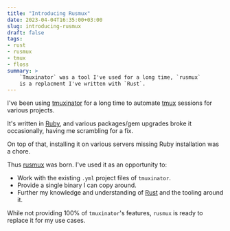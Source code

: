 ```yaml
---
title: "Introducing Rusmux"
date: 2023-04-04T16:35:00+03:00
slug: introducing-rusmux
draft: false
tags: 
- rust
- rusmux
- tmux
- floss
summary: >
    `Tmuxinator` was a tool I've used for a long time, `rusmux`
    is a replacment I've written with `Rust`.
---
```

I've been using [tmuxinator](https://github.com/tmuxinator/tmuxinator) for a
long time to automate [tmux](https://tmux.github.io/) sessions for various
projects.

It's written in [Ruby](https://www.ruby-lang.org/en/), and various packages/gem
upgrades broke it occasionally, having me scrambling for a fix.

On top of that, installing it on various servers missing Ruby installation was
a chore.

Thus [rusmux](https://github.com/MeirKriheli/rusmux) was born. I've used it
as an opportunity to:

* Work with the existing `.yml` project files of `tmuxinator`.
* Provide a single binary I can copy around.
* Further my knowledge and understanding of [Rust](https://www.rust-lang.org/)
  and the tooling around it.

While not providing 100% of `tmuxinator`'s features, `rusmux` is ready to
replace it for my use cases.
